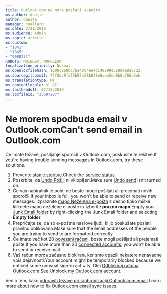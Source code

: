 ```yaml
---
title: Outlook.com ne more poslati e-pošto
ms.author: daeite
author: daeite
manager: joallard
ms.date: 3/21/2019
ms.audience: Admin
ms.topic: article
ms.custom:
- "1841"
- "1845"
- "9000251"
ROBOTS: NOINDEX, NOFOLLOW
localization_priority: Normal
ms.openlocfilehash: 1500c2e0bc7ba40b4ee4d149899e5199ae926722
ms.sourcegitcommit: 42f0dc9fdf5b93a68b048e8aee2eb9b6cf66a6eb
ms.translationtype: MT
ms.contentlocale: sl-SI
ms.lasthandoff: 07/15/2019
ms.locfileid: "35697207"
---
```

# <a name="cant-send-email-in-outlookcom"></a><span data-ttu-id="3024e-102">Ne morem spodbuda email v Outlook.com</span><span class="sxs-lookup"><span data-stu-id="3024e-102">Can't send email in Outlook.com</span></span>

<span data-ttu-id="3024e-103">Če imate težave, pošiljanje sporočil v Outlook.com, poskusite te rešitve.</span><span class="sxs-lookup"><span data-stu-id="3024e-103">If you're having trouble sending messages in Outlook.com, try these solutions.</span></span>

1. <span data-ttu-id="3024e-104">Preverite [stanje storitve](https://go.microsoft.com/fwlink/p/?linkid=837482).</span><span class="sxs-lookup"><span data-stu-id="3024e-104">Check the [service status](https://go.microsoft.com/fwlink/p/?linkid=837482).</span></span>
1. <span data-ttu-id="3024e-105">Poskrbite, da [Undo Pošlji](https://outlook.live.com/mail/options/mail/messageContent/undoSend) ni vklopljen.</span><span class="sxs-lookup"><span data-stu-id="3024e-105">Make sure [Undo send](https://outlook.live.com/mail/options/mail/messageContent/undoSend) isn’t turned on.</span></span>
1. <span data-ttu-id="3024e-106">Če vaš nabiralnik je poln, ne boste mogli pošiljati ali prejemati novih sporočil.</span><span class="sxs-lookup"><span data-stu-id="3024e-106">If your inbox is full, you won't be able to send or receive new messages.</span></span> <span data-ttu-id="3024e-107">Izpraznite [mapo Neželena e-pošta](https://outlook.live.com/mail/junkemail) z desno tipko miške kliknete mapo neželene e-pošte in izberite **prazno mapo**.</span><span class="sxs-lookup"><span data-stu-id="3024e-107">Empty your [Junk Email folder](https://outlook.live.com/mail/junkemail) by right-clicking the Junk Email folder and selecting **Empty folder**.</span></span>
1. <span data-ttu-id="3024e-108">Prepričajte se, da so e-poštne naslove ljudi, ki jo poskušate poslati pravilno oblikovana.</span><span class="sxs-lookup"><span data-stu-id="3024e-108">Make sure that the email addresses of the people you are trying to send to are formatted correctly.</span></span>
1. <span data-ttu-id="3024e-109">Če imate več kot 20 [povezani računi](https://outlook.live.com/mail/options/mail/accounts/connected), boste mogli pošiljati ali prejemati pošte.</span><span class="sxs-lookup"><span data-stu-id="3024e-109">If you have more than 20 [connected accounts](https://outlook.live.com/mail/options/mail/accounts/connected), you won’t be able to send or receive mail.</span></span>
1. <span data-ttu-id="3024e-110">Vaš račun morda začasno blokiran, ker smo opazili nekatere nenavadne vpis dejavnosti.</span><span class="sxs-lookup"><span data-stu-id="3024e-110">Your account might be temporarily blocked because we noticed some unusual sign-in activity.</span></span> <span data-ttu-id="3024e-111">Glej [Odblokiraj računa Outlook.com](https://support.office.com/article/f4ad2701-d166-4d8b-8a6a-9af2a1f8a4c4?wt.mc_id=Office_Outlook_com_Alchemy).</span><span class="sxs-lookup"><span data-stu-id="3024e-111">See [Unblock my Outlook.com account](https://support.office.com/article/f4ad2701-d166-4d8b-8a6a-9af2a1f8a4c4?wt.mc_id=Office_Outlook_com_Alchemy).</span></span>

<span data-ttu-id="3024e-112">Več o tem, kako [odpraviti težave pri sinhronizaciji Outlook.com email](https://support.office.com/article/d39e3341-8d79-4bf1-b3c7-ded602233642?wt.mc_id=Office_Outlook_com_Alchemy).</span><span class="sxs-lookup"><span data-stu-id="3024e-112">Learn more about how to [fix Outlook.com email sync issues](https://support.office.com/article/d39e3341-8d79-4bf1-b3c7-ded602233642?wt.mc_id=Office_Outlook_com_Alchemy).</span></span>